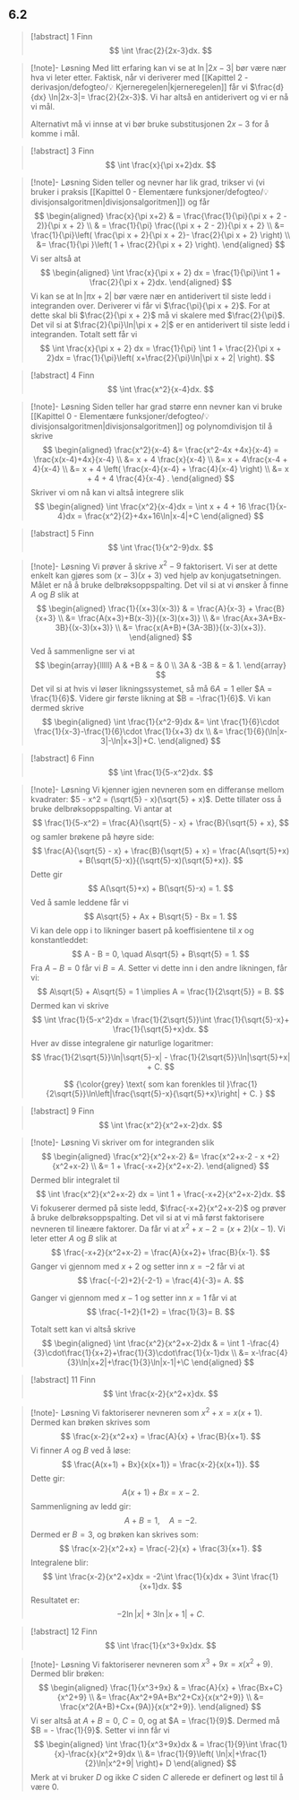 ## 6.2

> [!abstract] 1
> Finn
> $$
> \int \frac{2}{2x-3}dx.
> $$
> 

> [!note]- Løsning 
> Med litt erfaring kan vi se at $\ln|2x-3|$ bør være nær hva vi leter etter. Faktisk, når vi deriverer med [[Kapittel 2 - derivasjon/defogteo/💡 Kjerneregelen|kjerneregelen]] får vi $\frac{d}{dx} \ln|2x-3|= \frac{2}{2x-3}$. Vi har altså en antiderivert og vi er nå vi mål.
> 
> Alternativt må vi innse at vi bør bruke substitusjonen $2x-3$ for å komme i mål.


> [!abstract] 3
> Finn 
> $$
> \int \frac{x}{\pi x+2}dx.
> $$ 

> [!note]- Løsning 
> Siden teller og nevner har lik grad, trikser vi (vi bruker i praksis [[Kapittel 0 - Elementære funksjoner/defogteo/💡divisjonsalgoritmen|divisjonsalgoritmen]]) og får
> $$
> \begin{aligned} 
> \frac{x}{\pi x+2} & = \frac{\frac{1}{\pi}(\pi x + 2 - 2)}{\pi x + 2} \\ & = \frac{1}{\pi} \frac{(\pi x + 2 - 2)}{\pi x + 2} \\ &= \frac{1}{\pi}\left( \frac{\pi x + 2}{\pi x + 2}- \frac{2}{\pi x + 2} \right) \\ &= \frac{1}{\pi }\left( 1 + \frac{2}{\pi x + 2} \right).  
> \end{aligned} 
> $$
> Vi ser altså at
> $$
> \begin{aligned} 
> \int \frac{x}{\pi x  + 2} dx =  \frac{1}{\pi}\int 1 + \frac{2}{\pi x + 2}dx.
> \end{aligned} 
> $$
> Vi kan se at $\ln|\pi x+ 2|$ bør være nær en antiderivert til siste ledd i integranden over. Deriverer vi får vi $\frac{\pi}{\pi x + 2}$. For at dette skal bli $\frac{2}{\pi x + 2}$ må vi skalere med $\frac{2}{\pi}$. Det vil si at $\frac{2}{\pi}\ln|\pi x + 2|$ er en antiderivert til siste ledd i integranden. Totalt sett får vi
> $$
> \int \frac{x}{\pi x + 2} dx = \frac{1}{\pi} \int 1 + \frac{2}{\pi x + 2}dx = \frac{1}{\pi}\left( x+\frac{2}{\pi}\ln|\pi x + 2| \right).
> $$


> [!abstract] 4
> Finn
> $$
> \int \frac{x^2}{x-4}dx.
> $$
> 


> [!note]- Løsning 
> Siden teller har grad større enn nevner kan vi bruke [[Kapittel 0 - Elementære funksjoner/defogteo/💡divisjonsalgoritmen|divisjonsalgoritmen]] og polynomdivisjon til å skrive
> $$
> \begin{aligned} 
> \frac{x^2}{x-4} &= \frac{x^2-4x +4x}{x-4} = \frac{x(x-4)+4x}{x-4} \\ &= x + 4 \frac{x}{x-4}  \\ &= x + 4\frac{x-4 + 4}{x-4} \\ &= x + 4 \left( \frac{x-4}{x-4} + \frac{4}{x-4} \right) \\ &= x + 4 + 4 \frac{4}{x-4} .
> \end{aligned} 
> $$
> Skriver vi om nå kan vi altså integrere slik
> $$
> \begin{aligned} 
> \int \frac{x^2}{x-4}dx = \int x + 4 + 16 \frac{1}{x-4}dx = \frac{x^2}{2}+4x+16\ln|x-4|+C
> \end{aligned} 
> $$


> [!abstract] 5
> Finn
> $$
> \int \frac{1}{x^2-9}dx.
> $$
> 


> [!note]- Løsning 
> Vi prøver å skrive $x^2-9$ faktorisert. Vi ser at dette enkelt kan gjøres som $(x-3)(x+3)$ ved hjelp av konjugatsetningen. Målet er nå å bruke delbrøksoppspalting. Det vil si at vi ønsker å finne $A$ og $B$ slik at
> $$
> \begin{aligned} 
> \frac{1}{(x+3)(x-3)} & = \frac{A}{x-3} + \frac{B}{x+3} \\ &= \frac{A(x+3)+B(x-3)}{(x-3)(x+3)} \\ &= \frac{Ax+3A+Bx-3B}{(x-3)(x+3)} \\ &= \frac{x(A+B)+(3A-3B)}{(x-3)(x+3)}.
> \end{aligned}
> $$
> Ved å sammenligne ser vi at 
> $$
> \begin{array}{lllll}
> A  & +B    & = & 0 \\
> 3A & -3B & = & 1.
> \end{array}
> $$
> Det vil si at hvis vi løser likningssystemet, så må $6A = 1$ eller $A = \frac{1}{6}$. Videre gir første likning at $B = -\frac{1}{6}$.
> Vi kan dermed skrive
> $$
> \begin{aligned} 
> \int \frac{1}{x^2-9}dx  &= \int \frac{1}{6}\cdot \frac{1}{x-3}-\frac{1}{6}\cdot \frac{1}{x+3} dx \\ &= \frac{1}{6}(\ln|x-3|-\ln|x+3|)+C.
> \end{aligned} 
> $$
 
> [!abstract] 6
> Finn 
> $$
> \int \frac{1}{5-x^2}dx.
> $$ 

> [!note]- Løsning 
> Vi kjenner igjen nevneren som en differanse mellom kvadrater: $5 - x^2 = (\sqrt{5} - x)(\sqrt{5} + x)$. Dette tillater oss å bruke delbrøksoppspalting. Vi antar at
> $$
> \frac{1}{5-x^2} = \frac{A}{\sqrt{5} - x} + \frac{B}{\sqrt{5} + x},
> $$
> og samler brøkene på høyre side:
> $$
> \frac{A}{\sqrt{5} - x} + \frac{B}{\sqrt{5} + x} = \frac{A(\sqrt{5}+x) + B(\sqrt{5}-x)}{(\sqrt{5}-x)(\sqrt{5}+x)}.
> $$
> Dette gir
> $$
> A(\sqrt{5}+x) + B(\sqrt{5}-x) = 1.
> $$
> Ved å samle leddene får vi
> $$
> A\sqrt{5} + Ax + B\sqrt{5} - Bx = 1.
> $$
> Vi kan dele opp i to likninger basert på koeffisientene til $x$ og konstantleddet:
> $$
> A - B = 0, \quad A\sqrt{5} + B\sqrt{5} = 1.
> $$
> Fra $A - B = 0$ får vi $B = A$. Setter vi dette inn i den andre likningen, får vi:
> $$
> A\sqrt{5} + A\sqrt{5} = 1 \implies A = \frac{1}{2\sqrt{5}} =  B.
> $$
> Dermed kan vi skrive
> $$
> \int \frac{1}{5-x^2}dx = \frac{1}{2\sqrt{5}}\int \frac{1}{\sqrt{5}-x}+ \frac{1}{\sqrt{5}+x}dx.
> $$
> Hver av disse integralene gir naturlige logaritmer:
> $$
> \frac{1}{2\sqrt{5}}\ln|\sqrt{5}-x| - \frac{1}{2\sqrt{5}}\ln|\sqrt{5}+x| + C.
> $$
> 
> $$
> {\color{grey} \text{ som kan forenkles til }\frac{1}{2\sqrt{5}}\ln\left|\frac{\sqrt{5}-x}{\sqrt{5}+x}\right| + C. }
> $$


> [!abstract] 9
> Finn 
> $$
> \int \frac{x^2}{x^2+x-2}dx.
> $$ 

> [!note]- Løsning 
> Vi skriver om for integranden slik
> $$
> \begin{aligned} 
> \frac{x^2}{x^2+x-2}  &= \frac{x^2+x-2 - x +2}{x^2+x-2} \\ &= 1 + \frac{-x+2}{x^2+x-2}.
> \end{aligned} 
> $$
> Dermed blir integralet til
> $$
> \int \frac{x^2}{x^2+x-2} dx = \int 1 + \frac{-x+2}{x^2+x-2}dx.
> $$
> Vi fokuserer dermed på siste ledd, $\frac{-x+2}{x^2+x-2}$ og prøver å bruke delbrøksoppspalting. Det vil si at vi må først faktorisere nevneren til lineære faktorer. Da får vi at $x^2+x-2 = (x+2)(x-1)$. Vi leter etter $A$ og $B$ slik at
> $$
> \frac{-x+2}{x^2+x-2} = \frac{A}{x+2}+ \frac{B}{x-1}.
> $$
> Ganger vi gjennom med $x+2$ og setter inn $x=-2$ får vi at 
> $$
> \frac{-(-2)+2}{-2-1} = \frac{4}{-3}=  A.
> $$
> 
> Ganger vi gjennom med $x-1$ og setter inn $x=1$ får vi at 
> $$
> \frac{-1+2}{1+2} = \frac{1}{3}= B.
> $$
> 
> Totalt sett kan vi altså skrive
> $$
> \begin{aligned} 
> \int \frac{x^2}{x^2+x-2}dx & = \int 1 -\frac{4}{3}\cdot\frac{1}{x+2}+\frac{1}{3}\cdot\frac{1}{x-1}dx \\ &= x-\frac{4}{3}\ln|x+2|+\frac{1}{3}\ln|x-1|+\C
> \end{aligned} 
> $$


> [!abstract] 11
> Finn
> $$
> \int \frac{x-2}{x^2+x}dx.
> $$ 

> [!note]- Løsning 
> Vi faktoriserer nevneren som $x^2 + x = x(x+1)$. Dermed kan brøken skrives som
> $$
> \frac{x-2}{x^2+x} = \frac{A}{x} + \frac{B}{x+1}.
> $$
> Vi finner $A$ og $B$ ved å løse:
> $$
> \frac{A(x+1) + Bx}{x(x+1)} = \frac{x-2}{x(x+1)}.
> $$
> Dette gir:
> $$
> A(x+1) + Bx = x-2.
> $$
> Sammenligning av ledd gir:
> $$
> A + B = 1, \quad A = -2.
> $$
> Dermed er $B = 3$, og brøken kan skrives som:
> $$
> \frac{x-2}{x^2+x} = \frac{-2}{x} + \frac{3}{x+1}.
> $$
> Integralene blir:
> $$
> \int \frac{x-2}{x^2+x}dx = -2\int \frac{1}{x}dx + 3\int \frac{1}{x+1}dx.
> $$
> Resultatet er:
> $$
> -2\ln|x| + 3\ln|x+1| + C.
> $$



> [!abstract] 12
> Finn
> $$
> \int \frac{1}{x^3+9x}dx.
> $$ 

> [!note]- Løsning 
> Vi faktoriserer nevneren som $x^3 + 9x = x(x^2 + 9)$. Dermed blir brøken:
> $$
> \begin{aligned} 
> \frac{1}{x^3+9x} & = \frac{A}{x} + \frac{Bx+C}{x^2+9} \\ &= \frac{Ax^2+9A+Bx^2+Cx}{x(x^2+9)} \\ &= \frac{x^2(A+B)+Cx+(9A)}{x(x^2+9)}.
> \end{aligned} 
> $$
> Vi ser altså at $A+B = 0$, $C = 0$, og at $A = \frac{1}{9}$. Dermed må $B = - \frac{1}{9}$. Setter vi inn får vi
> $$
> \begin{aligned} 
> \int \frac{1}{x^3+9x}dx & = \frac{1}{9}\int \frac{1}{x}-\frac{x}{x^2+9}dx \\ &= \frac{1}{9}\left( \ln|x|+\frac{1}{2}\ln|x^2+9| \right)+ D
> \end{aligned} 
> $$
> Merk at vi bruker $D$ og ikke $C$ siden $C$ allerede er definert og løst til å være 0.